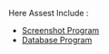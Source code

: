 Here Assest Include :

<ul>
  <li><a href link=./assets/Screenshot(1).png>Screenshot Program</a></li> 
  <li><a href link=./assets/db10118370nilaisekolah>Database Program</a></li>
</ul>
